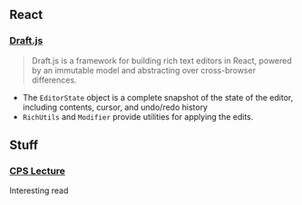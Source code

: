 ## React

### [Draft.js](https://facebook.github.io/draft-js/)

> Draft.js is a framework for building rich text editors in React, powered by an immutable model and abstracting over cross-browser differences.

* The `EditorState` object is a complete snapshot of the state of the editor, including contents, cursor, and undo/redo history
* `RichUtils` and `Modifier` provide utilities for applying the edits.

## Stuff

### [CPS Lecture](https://cgi.soic.indiana.edu/~c311/lib/exe/fetch.php?media=cps-notes.scm)

Interesting read
